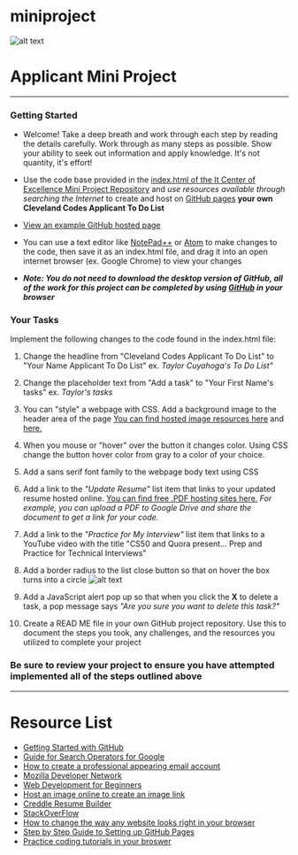 # miniproject
![alt text](https://i.imgur.com/VKAsb78.png "logo.")
# Applicant Mini Project
---
### Getting Started

- Welcome! Take a deep breath and work through each step by reading the details carefully. Work through as many steps as possible. Show your ability to seek out information and apply knowledge. It's not quantity, it's effort!

- Use the code base provided in the [index.html of the It Center of Excellence Mini Project Repository](https://github.com/itcenterofexcellence/miniproject/blob/master/index.html) and *use resources available through searching the Internet* to create and host on [GitHub pages](https://pages.github.com/) **your own Cleveland Codes Applicant To Do List**

- [View an example GitHub hosted page](https://itcenterofexcellence.github.io/miniproject/)

- You can use a text editor like [NotePad++](https://notepad-plus-plus.org/) or [Atom](https://atom.io/) to make changes to the code, then save it as an index.html file, and drag it into an open internet browser (ex. Google Chrome) to view your changes

- **_Note: You do not need to download the desktop version of GitHub, all of the work for this project can be completed by using [GitHub](https://guides.github.com/activities/hello-world/) in your browser_**

### Your Tasks

Implement the following changes to the code found in the index.html file:

1. Change the headline from "Cleveland Codes Applicant To Do List" to "Your Name Applicant To Do List" ex. *Taylor Cuyahoga's To Do List"*

2. Change the placeholder text from "Add a task" to "Your First Name's tasks" ex. *Taylor's tasks*

3. You can "style" a webpage with CSS. Add a background image to the header area of the page [You can find hosted image resources here](https://github.com/ravisuhag/stockfree) and [here.](https://www.pexels.com/)

4. When you mouse or "hover" over the button it changes color. Using CSS change the button hover color from gray to a color of your choice.

5. Add a sans serif font family to the webpage body text using CSS 

6. Add a link to the *"Update Resume"* list item that links to your updated resume hosted online. [You can find free .PDF hosting sites here.](http://www.makeuseof.com/tag/7-best-tools-present-share-pdf-files-online/) *For example, you can upload a PDF to Google Drive and share the document to get a link for your code.*

7. Add a link to the *"Practice for My Interview"* list item that links to a YouTube video with the title "CS50 and Quora present... Prep and Practice for Technical Interviews"

8. Add a border radius to the list close button so that on hover the box turns into a circle ![alt text](https://s7.postimg.org/c70shqhcb/box.png "box.")

9. Add a JavaScript alert pop up so that when you click the **X** to delete a task, a pop message says *"Are you sure you want to delete this task?"*

10. Create a READ ME file in your own GitHub project repository. Use this to document the steps you took, any challenges, and the resources you utilized to complete your project

### Be sure to review your project to ensure you have attempted implemented all of the steps outlined above
---
# Resource List
- [Getting Started with GitHub](https://guides.github.com/activities/hello-world/)
- [Guide for Search Operators for Google](https://moz.com/blog/mastering-google-search-operators-in-67-steps)
- [How to create a professional appearing email account](http://workplace.stackexchange.com/questions/11731/what-should-a-professional-email-address-look-like)
- [Mozilla Developer Network](https://developer.mozilla.org/en-US/)
- [Web Development for Beginners](https://developer.mozilla.org/en-US/docs/Learn/Getting_started_with_the_web)
- [Host an image online to create an image link](https://imgbb.com/)
- [Creddle Resume Builder](http://creddle.io/)
- [StackOverFlow](https://stackoverflow.com/tour)
- [How to change the way any website looks right in your browser](https://zapier.com/blog/inspect-element-tutorial/)
- [Step by Step Guide to Setting up GitHub Pages](https://guides.github.com/features/pages/)
- [Practice coding tutorials in your broswer](https://dash.generalassemb.ly/)
